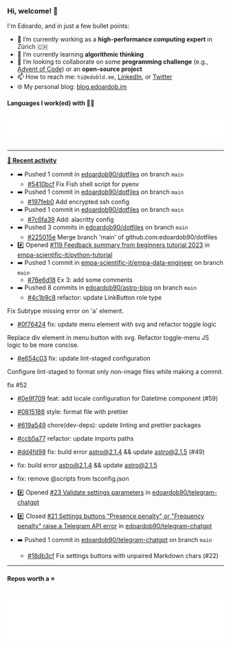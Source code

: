 ### Hi, welcome! 👋 

I'm Edoardo, and in just a few bullet points:

- 🔭 I’m currently working as a **high-performance computing expert** in Zürich 🇨🇭
- 🌱 I’m currently learning **algorithmic thinking**
- 👯 I’m looking to collaborate on some **programming challenge** (e.g., [Advent of Code](https://github.com/edoardob90/aoc2022)) or an **open-source project**
- 📫 How to reach me: `hi@edobld.me`, [LinkedIn](https://linkedin.com/in/edobld), or [Twitter](https://twitter.com/edobld)
- 🌐 My personal blog: [blog.edoardob.im](https://blog.edoardob.im)

#### Languages I work(ed) with 👨‍💻

<img src="https://github.com/edoardob90/edoardob90/blob/main/.cache/languages.svg">

---

**[📰 Recent activity](https://github.com/edoardob90)**
* ➡️ Pushed 1 commit in [edoardob90/dotfiles](https://github.com/edoardob90/dotfiles) on branch `main`
  * [#5410bcf](https://github.com/edoardob90/dotfiles/commit/5410bcf) Fix Fish shell script for pyenv
* ➡️ Pushed 1 commit in [edoardob90/dotfiles](https://github.com/edoardob90/dotfiles) on branch `main`
  * [#197feb0](https://github.com/edoardob90/dotfiles/commit/197feb0) Add encrypted ssh config
* ➡️ Pushed 1 commit in [edoardob90/dotfiles](https://github.com/edoardob90/dotfiles) on branch `main`
  * [#7c6fa39](https://github.com/edoardob90/dotfiles/commit/7c6fa39) Add: alacritty config
* ➡️ Pushed 3 commits in [edoardob90/dotfiles](https://github.com/edoardob90/dotfiles) on branch `main`
  * [#225015e](https://github.com/edoardob90/dotfiles/commit/225015e) Merge branch &#39;main&#39; of github.com:edoardob90/dotfiles
* #️⃣ Opened [#119 Feedback summary from beginners tutorial 2023](https://github.com/empa-scientific-it/python-tutorial/issues/119) in [empa-scientific-it/python-tutorial](https://github.com/empa-scientific-it/python-tutorial)
* ➡️ Pushed 1 commit in [empa-scientific-it/empa-data-engineer](https://github.com/empa-scientific-it/empa-data-engineer) on branch `main`
  * [#76e6d18](https://github.com/empa-scientific-it/empa-data-engineer/commit/76e6d18) Ex 3: add some comments
* ➡️ Pushed 8 commits in [edoardob90/astro-blog](https://github.com/edoardob90/astro-blog) on branch `main`
  * [#4c1b9c8](https://github.com/edoardob90/astro-blog/commit/4c1b9c8) refactor: update LinkButton role type

Fix Subtype missing error on &#39;a&#39; element.
  * [#0f76424](https://github.com/edoardob90/astro-blog/commit/0f76424) fix: update menu element with svg and refactor toggle logic

Replace div element in menu button with svg. Refactor toggle-menu JS logic to be more concise.
  * [#e654c03](https://github.com/edoardob90/astro-blog/commit/e654c03) fix: update lint-staged configuration

Configure lint-staged to format only non-image files while making a commit.

fix #52
  * [#0e9f709](https://github.com/edoardob90/astro-blog/commit/0e9f709) feat: add locale configuration for Datetime component (#59)
  * [#0815188](https://github.com/edoardob90/astro-blog/commit/0815188) style: format file with prettier
  * [#619a549](https://github.com/edoardob90/astro-blog/commit/619a549) chore(dev-deps): update linting and prettier packages
  * [#ccb5a77](https://github.com/edoardob90/astro-blog/commit/ccb5a77) refactor: update imports paths
  * [#dd4fd98](https://github.com/edoardob90/astro-blog/commit/dd4fd98) fix: build error astro@2.1.4 &amp;&amp; update astro@2.1.5 (#49)

* fix: build error astro@2.1.4 &amp;&amp; update astro@2.1.5

* fix: remove @scripts from tsconfig.json
* #️⃣ Opened [#23 Validate settings parameters](https://github.com/edoardob90/telegram-chatgpt/issues/23) in [edoardob90/telegram-chatgpt](https://github.com/edoardob90/telegram-chatgpt)
* #️⃣ Closed [#21 Settings buttons &#34;Presence penalty&#34; or &#34;Frequency penalty&#34; raise a Telegram API error](https://github.com/edoardob90/telegram-chatgpt/issues/21) in [edoardob90/telegram-chatgpt](https://github.com/edoardob90/telegram-chatgpt)
* ➡️ Pushed 1 commit in [edoardob90/telegram-chatgpt](https://github.com/edoardob90/telegram-chatgpt) on branch `main`
  * [#18db3cf](https://github.com/edoardob90/telegram-chatgpt/commit/18db3cf) Fix settings buttons with unpaired Markdown chars (#22)


---

#### Repos worth a ⭐

<img src="https://github.com/edoardob90/edoardob90/blob/main/.cache/stars.svg">

<!--
- ⚡ Fun fact: ...
- 🤔 I’m looking for help with ...
- 💬 Ask me about ...
-->
